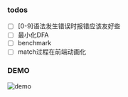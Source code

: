 ### todos

+ [ ] [0-9]语法发生错误时报错应该友好些
+ [ ] 最小化DFA
+ [ ] benchmark
+ [ ] match过程在前端动画化

### DEMO

![demo](https://s1.ax1x.com/2022/09/09/vLtLGj.png)